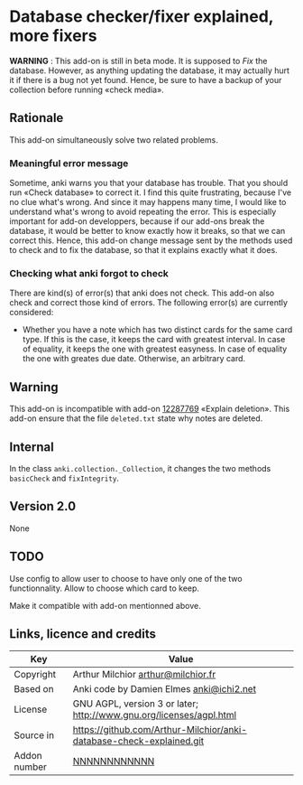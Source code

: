 # Database checker/fixer explained, more fixers
__WARNING__ : This add-on is still in beta mode. It is supposed to
_Fix_ the database. However, as anything updating the database, it may
actually hurt it if there is a bug not yet found. Hence, be sure to
have a backup of your collection before running «check media».

## Rationale
This add-on simultaneously solve two related problems.

### Meaningful error message
Sometime, anki warns you that your database has trouble. That you
should run «Check database» to correct it. I find this quite
frustrating, because I've no clue what's wrong. And since it may
happens many time, I would like to understand what's wrong to avoid
repeating the error. This is especially important for add-on
developpers, because if our add-ons break the database, it would be
better to know exactly how it breaks, so that we can correct
this. Hence, this add-on change message sent by the methods used to
check and to fix the database, so that it explains exactly what it
does.

### Checking what anki forgot to check
There are kind(s) of error(s) that anki does not check. This add-on
also check and correct those kind of errors. The following error(s)
are currently considered:
* Whether you have a note which has two distinct cards for the same
card type. If this is the case, it keeps the card with greatest
interval. In case of equality, it keeps the one with greatest
easyness. In case of equality the one with greates due
date. Otherwise, an arbitrary card.


## Warning
This add-on is incompatible with add-on
[12287769](https://ankiweb.net/shared/info/12287769) «Explain
deletion». This add-on ensure that the file ```deleted.txt``` state
why notes are deleted.

## Internal
In the class ```anki.collection._Collection```, it changes the two
methods ```basicCheck``` and ```fixIntegrity```.

## Version 2.0
None

## TODO
Use config to allow user to choose to have only one of the two
functionnality. Allow to choose which card to keep.

Make it compatible with add-on mentionned above.

## Links, licence and credits

Key         |Value
------------|-------------------------------------------------------------------
Copyright   | Arthur Milchior <arthur@milchior.fr>
Based on    | Anki code by Damien Elmes <anki@ichi2.net>
License     | GNU AGPL, version 3 or later; http://www.gnu.org/licenses/agpl.html
Source in   | https://github.com/Arthur-Milchior/anki-database-check-explained.git
Addon number| [NNNNNNNNNNNN](https://ankiweb.net/shared/info/NNNNNNNNNNNN)
